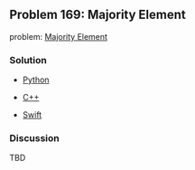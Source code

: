 ## Problem 169: Majority Element 
  
problem: [Majority Element](https://leetcode.com/problems/majority-element)

### Solution

- [Python](../python/problem169.py)

- [C++](../cpp/problem169.cpp)

- [Swift](../swift/problem169.swift)

### Discussion

TBD


